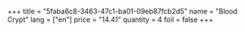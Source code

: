 +++
title = "5faba6c8-3463-47c1-ba01-09eb87fcb2d5"
name = "Blood Crypt"
lang = ["en"]
price = "14.41"
quantity = 4
foil = false
+++
